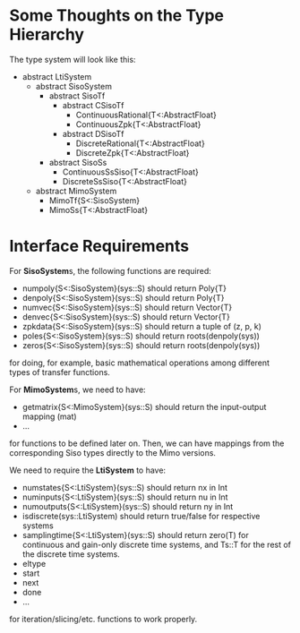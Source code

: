 # Some Thoughts on the Type Hierarchy

The type system will look like this:

- abstract LtiSystem
  - abstract SisoSystem
    - abstract SisoTf
      - abstract CSisoTf
        - ContinuousRational{T<:AbstractFloat}
        - ContinuousZpk{T<:AbstractFloat}
      - abstract DSisoTf
        - DiscreteRational{T<:AbstractFloat}
        - DiscreteZpk{T<:AbstractFloat}
    - abstract SisoSs
      - ContinuousSsSiso{T<:AbstractFloat}
      - DiscreteSsSiso{T<:AbstractFloat}
  - abstract MimoSystem
    - MimoTf{S<:SisoSystem}
    - MimoSs{T<:AbstractFloat}

# Interface Requirements

For **SisoSystem**s, the following functions are required:

- numpoly{S<:SisoSystem}(sys::S) should return Poly{T}
- denpoly{S<:SisoSystem}(sys::S) should return Poly{T}
- numvec{S<:SisoSystem}(sys::S) should return Vector{T}
- denvec{S<:SisoSystem}(sys::S) should return Vector{T}
- zpkdata{S<:SisoSystem}(sys::S) should return a tuple of (z, p, k)
- poles{S<:SisoSystem}(sys::S) should return roots(denpoly(sys))
- zeros{S<:SisoSystem}(sys::S) should return roots(denpoly(sys))

for doing, for example, basic mathematical operations among different
types of transfer functions.

For **MimoSystem**s, we need to have:

- getmatrix{S<:MimoSystem}(sys::S) should return the input-output mapping (mat)
- ...

for functions to be defined later on. Then, we can have mappings from the
corresponding Siso types directly to the Mimo versions.

We need to require the **LtiSystem** to have:

- numstates{S<:LtiSystem}(sys::S) should return nx in Int
- numinputs{S<:LtiSystem}(sys::S) should return nu in Int
- numoutputs{S<:LtiSystem}(sys::S) should return ny in Int
- isdiscrete(sys::LtiSystem) should return true/false for respective systems
- samplingtime{S<:LtiSystem}(sys::S) should return zero(T) for continuous and
  gain-only discrete time systems, and Ts::T for the rest of the discrete time
  systems.
- eltype
- start
- next
- done
- ...

for iteration/slicing/etc. functions to work properly.
